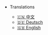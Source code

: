 - Translations
  - [:cn: 中文](/)
  - [:de: Deutsch]()
  - [:uk: English]()

  <!--- [:cn: 中文](/zh-cn/)
  - [:de: Deutsch](/de-de/)
  - [:uk: English](/)-->
